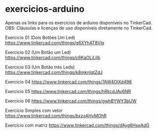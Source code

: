 # exercicios-arduino
Apenas os links para os exercícios de arduino disponíveis no TinkerCad.
OBS: Cláusulas e licenças de uso disponíveis diretamente no TinkerCad.




   Exercicio 01 (Dois Botões Um Led)
   	 https://www.tinkercad.com/things/g6XYhAT8Vlq
	
   Exercicio 02 (Um Botão um Led)
         https://www.tinkercad.com/things/c6KaOLjLjIb
	 
   Exercicio 03 (Um Botão três Leds)	 
	 https://www.tinkercad.com/things/k8mknIqtZdJ
	
   Exercicio 04
	 https://www.tinkercad.com/things/7AW4OlXd498
	 
   Exercicio 05
	 https://www.tinkercad.com/things/hRkcdJAv6NR
	
   Exercicio 06
         https://www.tinkercad.com/things/gwhBYWY3bUW

	


Exercício Simples com vetor
https://www.tinkercad.com/things/bxzxAHyMOhR

Exercício com matriz
https://www.tinkercad.com/things/dAyg6HsqAdG

